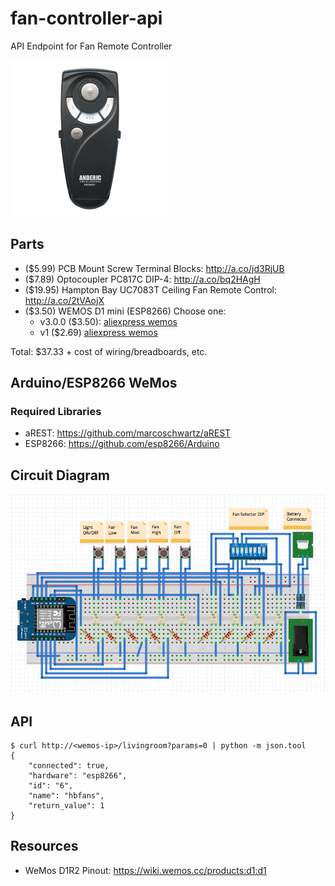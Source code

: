 # fan-controller-api

API Endpoint for Fan Remote Controller

<img src="fan-remote-controller.png" width="250">

## Parts

* ($5.99) PCB Mount Screw Terminal Blocks: <http://a.co/jd3RjUB>
* ($7.89) Optocoupler PC817C DIP-4: <http://a.co/bq2HAgH>
* ($19.95) Hampton Bay UC7083T Ceiling Fan Remote Control: <http://a.co/2tVAojX>
* ($3.50)  WEMOS D1 mini (ESP8266) Choose one:
	* v3.0.0 ($3.50): [aliexpress wemos](https://www.aliexpress.com/store/product/D1-mini-Mini-NodeMcu-4M-bytes-Lua-WIFI-Internet-of-Things-development-board-based-ESP8266/1331105_32529101036.html?spm=2114.12010608.0.0.7a2e719fKwc0Az)
	* v1 ($2.69) [aliexpress wemos](https://www.aliexpress.com/item/ESP8266-ESP12-ESP-12-WeMos-D1-Mini-WIFI-Dev-Kit-Development-Board-NodeMCU-Lua/32653918483.html?spm=2114.search0104.3.2.6a801ed5nPwD8c&ws_ab_test=searchweb0_0,searchweb201602_1_10152_10151_10065_10344_10130_10068_10324_10342_10547_10325_10343_10546_10340_10548_10341_10545_10084_10083_10618_10630_10307_10313_10059_10534_100031_10103_10627_10626_10624_10623_10622_10621_10620_10142,searchweb201603_25,ppcSwitch_5&algo_expid=4779d5af-12ca-44c9-bd20-c7c6f4e0208d-0&algo_pvid=4779d5af-12ca-44c9-bd20-c7c6f4e0208d&transAbTest=ae803_5&priceBeautifyAB=0)

Total: $37.33 + cost of wiring/breadboards, etc.

## Arduino/ESP8266 WeMos

### Required Libraries

* aREST: <https://github.com/marcoschwartz/aREST>
* ESP8266: <https://github.com/esp8266/Arduino>

## Circuit Diagram

![WeMos Fan Controller](fan-controller-circuit-diagram.png)

## API

```
$ curl http://<wemos-ip>/livingroom?params=0 | python -m json.tool
{
    "connected": true,
    "hardware": "esp8266",
    "id": "6",
    "name": "hbfans",
    "return_value": 1
}
```

## Resources

* WeMos D1R2 Pinout: <https://wiki.wemos.cc/products:d1:d1>
